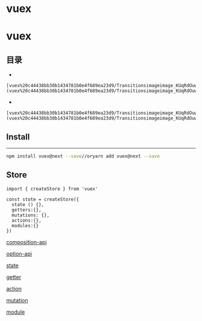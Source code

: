 # vuex

# vuex

## 目录

- 
    
    [vuex%20c44438bb30b1434781b0e4f689ea23d9/Transitionsimageimage_KUqRdOuwqg.png](vuex%20c44438bb30b1434781b0e4f689ea23d9/Transitionsimageimage_KUqRdOuwqg.png)
    
- 
    
    [vuex%20c44438bb30b1434781b0e4f689ea23d9/Transitionsimageimage_KUqRdOuwqg%201.png](vuex%20c44438bb30b1434781b0e4f689ea23d9/Transitionsimageimage_KUqRdOuwqg%201.png)
    

## Install

---

```bash
npm install vuex@next --save//oryarn add vuex@next --save
```

## Store

```
import { createStore } from 'vuex'

const stote = createStore({
  state () {},
  getters:{},
  mutations: {},
  actions:{},
  modules:{}
})

```

[composition-api](composition-api%20f5966adbcad142c58bb70f1b1c59baee.md)

[option-api](option-api%20776abc5a6a7142b386eb7c45eab52c21.md)

[state](state%20e1ee59f4ac99487790d7c75f8e2d910a.md)

[getter](getter%20954b395241cc43868498e16381f67556.md)

[action](action%207b59e6e991a64ab5a63ffd77ddaed0ac.md)

[mutation](mutation%20d352f0adf21d45de859e54c5267744ee.md)

[module](module%20f0768343cf824ce68334eceb01b54378.md)